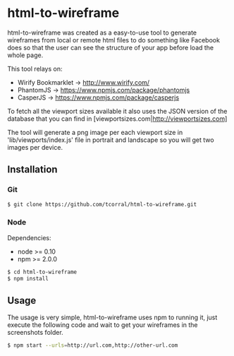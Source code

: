 # html-to-wireframe
html-to-wireframe was created as a easy-to-use tool to generate wireframes from local or remote html files to do 
something like Facebook does so that the user can see the structure of your app before load the whole page.

This tool relays on:
* Wirify Bookmarklet -> http://www.wirify.com/
* PhantomJS -> https://www.npmjs.com/package/phantomjs
* CasperJS -> https://www.npmjs.com/package/casperjs

To fetch all the viewport sizes available it also uses the JSON version of the database that you can find in 
[viewportsizes.com|http://viewportsizes.com]

The tool will generate a png image per each viewport size in 'lib/viewports/index.js' file in portrait and landscape 
so you will get two images per device.

## Installation

### Git

```bash
$ git clone https://github.com/tcorral/html-to-wireframe.git
```

### Node 

Dependencies:

* node >= 0.10
* npm >= 2.0.0

```bash
$ cd html-to-wireframe
$ npm install
```

## Usage
The usage is very simple, html-to-wireframe uses npm to running it, just execute the following code and wait to get 
your wireframes in the screenshots folder.

```bash
$ npm start --urls=http://url.com,http://other-url.com
```


